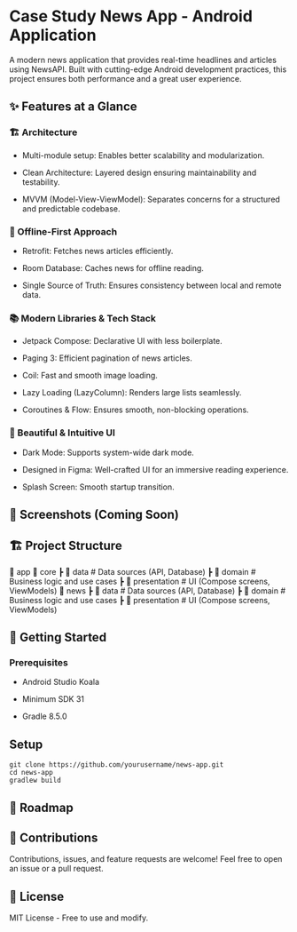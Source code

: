 # Case Study News App - Android Application

A modern news application that provides real-time headlines and articles using NewsAPI. Built with cutting-edge Android development practices, this project ensures both performance and a great user experience.

## ✨ Features at a Glance

### 🏗 Architecture

- Multi-module setup: Enables better scalability and modularization.

- Clean Architecture: Layered design ensuring maintainability and testability.

- MVVM (Model-View-ViewModel): Separates concerns for a structured and predictable codebase.

### 📶 Offline-First Approach

- Retrofit: Fetches news articles efficiently.

- Room Database: Caches news for offline reading.

- Single Source of Truth: Ensures consistency between local and remote data.

### 📚 Modern Libraries & Tech Stack

- Jetpack Compose: Declarative UI with less boilerplate.

- Paging 3: Efficient pagination of news articles.

- Coil: Fast and smooth image loading.

- Lazy Loading (LazyColumn): Renders large lists seamlessly.

- Coroutines & Flow: Ensures smooth, non-blocking operations.

### 🎨 Beautiful & Intuitive UI

- Dark Mode: Supports system-wide dark mode.

- Designed in Figma: Well-crafted UI for an immersive reading experience.

- Splash Screen: Smooth startup transition.

## 📸 Screenshots (Coming Soon)

## 🏗 Project Structure

📂 app
📂 core
┣ 📂 data        # Data sources (API, Database)
┣ 📂 domain      # Business logic and use cases
┣ 📂 presentation # UI (Compose screens, ViewModels)
📂 news
┣ 📂 data        # Data sources (API, Database)
┣ 📂 domain      # Business logic and use cases
┣ 📂 presentation # UI (Compose screens, ViewModels)

## 🚀 Getting Started

### Prerequisites

- Android Studio Koala

- Minimum SDK 31

- Gradle 8.5.0

## Setup

```
git clone https://github.com/yourusername/news-app.git
cd news-app
gradlew build
```

## 📌 Roadmap

## 🤝 Contributions

Contributions, issues, and feature requests are welcome! Feel free to open an issue or a pull request.

## 📜 License

MIT License - Free to use and modify.